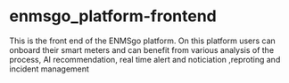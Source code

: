 # enmsgo_platform-frontend
This is the front end of the ENMSgo platform. On this platform users can onboard their smart meters and can benefit from various analysis of the process, AI recommendation, real time alert and noticiation ,reproting and incident management
